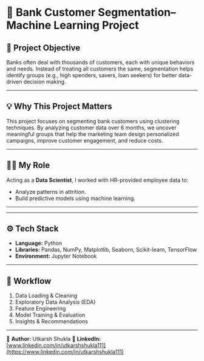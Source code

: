 # 🏢 Bank Customer Segmentation– Machine Learning Project

## 📌 Project Objective
Banks often deal with thousands of customers, each with unique behaviors and needs. Instead of treating all customers the same, segmentation helps identify groups (e.g., high spenders, savers, loan seekers) for better data-driven decision making.

---

## 💡 Why This Project Matters
This project focuses on segmenting bank customers using clustering techniques. By analyzing customer data over 6 months, we uncover meaningful groups that help the marketing team design personalized campaigns, improve customer engagement, and reduce costs.

---

## 🧑‍💻 My Role
Acting as a **Data Scientist**, I worked with HR-provided employee data to:
- Analyze patterns in attrition.
- Build predictive models using machine learning.


---

---

## ⚙️ Tech Stack
- **Language:** Python  
- **Libraries:** Pandas, NumPy, Matplotlib, Seaborn, Scikit-learn, TensorFlow
- **Environment:** Jupyter Notebook

---

## 🚀 Workflow
1. Data Loading & Cleaning
2. Exploratory Data Analysis (EDA)
3. Feature Engineering
4. Model Training & Evaluation
5. Insights & Recommendations

---

👤 **Author:** Utkarsh Shukla 
🔗 **LinkedIn:** [www.linkedin.com/in/utkarshshukla111](https://www.linkedin.com/in/utkarshshukla111)
